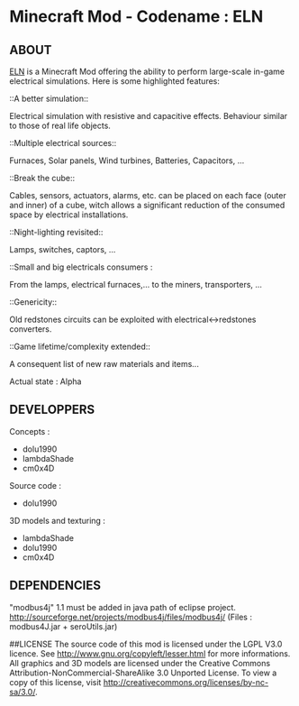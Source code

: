 Minecraft Mod - Codename : ELN
==============================

## ABOUT
[ELN](https://github.com/Dolu1990/eln) is a Minecraft Mod offering the ability to perform large-scale in-game electrical simulations. Here is some highlighted features:

::A better simulation::

  Electrical simulation with resistive and capacitive effects. Behaviour similar to those of real life objects.
	
::Multiple electrical sources::

  Furnaces, Solar panels, Wind turbines, Batteries, Capacitors, ...
	
::Break the cube::

  Cables, sensors, actuators, alarms, etc. can be placed on each face (outer and inner) of a cube, witch allows a significant reduction of the consumed space by electrical installations.
	
::Night-lighting revisited::

  Lamps, switches, captors, ...
	
::Small and big electricals consumers :

  From the lamps, electrical furnaces,... to the miners, transporters, ...
	
::Genericity::

  Old redstones circuits can be exploited with electrical<->redstones converters.
	
::Game lifetime/complexity extended::

  A consequent list of new raw materials and items...

Actual state : Alpha

## DEVELOPPERS
Concepts :
- dolu1990
- lambdaShade
- cm0x4D

Source code :
- dolu1990

3D models and texturing :
- lambdaShade
- dolu1990
- cm0x4D

## DEPENDENCIES
"modbus4j" 1.1 must be added in java path of eclipse project.
http://sourceforge.net/projects/modbus4j/files/modbus4j/
(Files : modbus4J.jar + seroUtils.jar)

##LICENSE
The source code of this mod is licensed under the LGPL V3.0 licence. See http://www.gnu.org/copyleft/lesser.html for more informations.
All graphics and 3D models are licensed under the Creative Commons Attribution-NonCommercial-ShareAlike 3.0 Unported License. To view a copy of this license, visit http://creativecommons.org/licenses/by-nc-sa/3.0/.